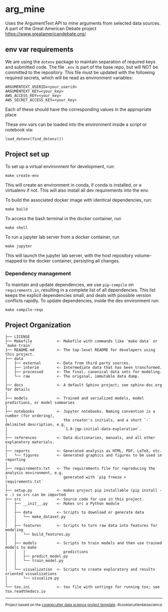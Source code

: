 # arg_mine

Uses the ArgumentText API to mine arguments from selected data sources. A part of the Great American Debate project https://www.greatamericandebate.org/


## env var requirements
We are using the `dotenv` package to maintain separation of required keys and submitted code. The file `.env`
is part of the base repo, but will NOT be committed to the repository. This file must be updated with the
following required secrets, which will be read as environment variables:
```
ARGUMENTEXT_USERID=<your_userid>
ARGUMENTEXT_KEY=<your_key>
AWS_ACCESS_KEY=<your_key>
AWS_SECRET_ACCESS_KEY=<your_key>
```
Each of these should have the corresponding values in the appropriate place

These env vars can be loaded into the environment inside a script or notebook via:
```
load_dotenv(find_dotenv())
```


## Project set up

To set up a virtual environment for development, run:
```
make create-env
```
This will create an environment in conda, if conda is installed, or a virtualenv if not. This
will also install all dev requirements into the env.

To build the associated docker image with identical dependencies, run:
```
make build
```

To access the bash terminal in the docker container, run
```
make shell
```

To run a jupyter lab server from a docker container, run
```
make jupyter
```
This will launch the jupyter lab server, with the host repository volume-mapped to the docker container, persisting all changes.


### Dependency management
To maintain and update dependencies, we use `pip-compile` on `requirements.in`, resulting in a complete list of all dependencies.
This list keeps the explicit dependencies small, and deals with possible version conflicts rapidly.
To update dependencies, inside the dev environment run:
```
make compile-reqs
```



## Project Organization

    ├── LICENSE
    ├── Makefile           <- Makefile with commands like `make data` or `make train`
    ├── README.md          <- The top-level README for developers using this project.
    ├── data
    │   ├── external       <- Data from third party sources.
    │   ├── interim        <- Intermediate data that has been transformed.
    │   ├── processed      <- The final, canonical data sets for modeling.
    │   └── raw            <- The original, immutable data dump.
    │
    ├── docs               <- A default Sphinx project; see sphinx-doc.org for details
    │
    ├── models             <- Trained and serialized models, model predictions, or model summaries
    │
    ├── notebooks          <- Jupyter notebooks. Naming convention is a number (for ordering),
    │                         the creator's initials, and a short `-` delimited description, e.g.
    │                         `1.0-jqp-initial-data-exploration`.
    │
    ├── references         <- Data dictionaries, manuals, and all other explanatory materials.
    │
    ├── reports            <- Generated analysis as HTML, PDF, LaTeX, etc.
    │   └── figures        <- Generated graphics and figures to be used in reporting
    │
    ├── requirements.txt   <- The requirements file for reproducing the analysis environment, e.g.
    │                         generated with `pip freeze > requirements.txt`
    │
    ├── setup.py           <- makes project pip installable (pip install -e .) so src can be imported
    ├── src                <- Source code for use in this project.
    │   ├── __init__.py    <- Makes src a Python module
    │   │
    │   ├── data           <- Scripts to download or generate data
    │   │   └── make_dataset.py
    │   │
    │   ├── features       <- Scripts to turn raw data into features for modeling
    │   │   └── build_features.py
    │   │
    │   ├── models         <- Scripts to train models and then use trained models to make
    │   │   │                 predictions
    │   │   ├── predict_model.py
    │   │   └── train_model.py
    │   │
    │   └── visualization  <- Scripts to create exploratory and results oriented visualizations
    │       └── visualize.py
    │
    └── tox.ini            <- tox file with settings for running tox; see tox.readthedocs.io


--------

<p><small>Project based on the <a target="_blank" href="https://drivendata.github.io/cookiecutter-data-science/">cookiecutter data science project template</a>. #cookiecutterdatascience</small></p>
